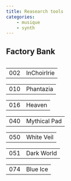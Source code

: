```yaml
---
title: Reasearch tools
categories:
	- musique
	- synth
---
```


## Factory Bank

<table>
<table><tr><td>002</td><td>InChoirIrie</td>
<table><tr><td>010</td><td>Phantazia</td>
<table><tr><td>016</td><td>Heaven</td>
<table><tr><td>040</td><td>Mythical Pad</td>
<table><tr><td>050</td><td>White Veil</td>
<table><tr><td>051</td><td>Dark World</td>
<table><tr><td>074</td><td>Blue Ice</td>
</table>

